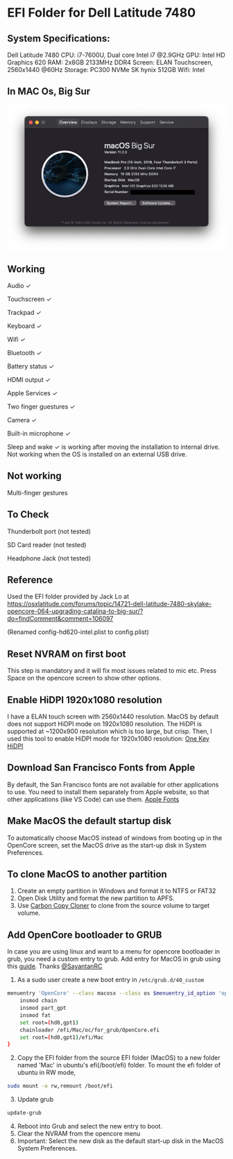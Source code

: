 # EFI Folder for Dell Latitude 7480

## System Specifications:
Dell Latitude 7480
CPU: i7-7600U, Dual core Intel i7 @2.9GHz
GPU: Intel HD Graphics 620
RAM: 2x8GB 2133MHz DDR4
Screen: ELAN Touchscreen, 2560x1440 @60Hz
Storage: PC300 NVMe SK hynix 512GB
Wifi: Intel 

## In MAC Os, Big Sur
![System Specifications](assets/System-Configuration.png?raw=true "System Configuration")


## Working
Audio ✓

Touchscreen ✓

Trackpad ✓

Keyboard ✓

Wifi ✓

Bluetooth ✓

Battery status ✓

HDMI output ✓

Apple Services ✓

Two finger guestures ✓

Camera ✓

Built-in microphone ✓

Sleep and wake ✓
    is working after moving the installation to internal drive. Not working when the OS is installed on an external USB drive.

## Not working

Multi-finger gestures

## To Check

Thunderbolt port (not tested)

SD Card reader (not tested)

Headphone Jack (not tested)

## Reference
Used the EFI folder provided by Jack Lo at https://osxlatitude.com/forums/topic/14721-dell-latitude-7480-skylake-opencore-064-upgrading-catalina-to-big-sur/?do=findComment&comment=106097

(Renamed config-hd620-intel.plist to config.plist)

## Reset NVRAM on first boot
This step is mandatory and it will fix most issues related to mic etc. Press Space on the opencore screen to show other options.

## Enable HiDPI 1920x1080 resolution
I have a ELAN touch screen with 2560x1440 resolution. MacOS by default does not support HiDPI mode on 1920x1080 resolution. The HiDPI is supported at ~1200x900 resolution which is too large, but crisp. Then, I used this tool to enable HiDPI mode for 1920x1080 resolution: [One Key HiDPI](https://github.com/xzhih/one-key-hidpi)

## Download San Francisco Fonts from Apple
By default, the San Francisco fonts are not available for other applications to use. You need to install them separately from Apple website, so that other applications (like VS Code) can use them.
[Apple Fonts](https://developer.apple.com/fonts/)

## Make MacOS the default startup disk
To automatically choose MacOS instead of windows from booting up in the OpenCore screen, set the MacOS drive as the start-up disk in System Preferences.

## To clone MacOS to another partition
1. Create an empty partition in Windows and format it to NTFS or FAT32
2. Open Disk Utility and format the new partition to APFS.
3. Use [Carbon Copy Cloner](https://bombich.com) to clone from the source volume to target volume.

## Add OpenCore bootloader to GRUB
In case you are using linux and want to a menu for opencore bootloader in grub, you need a custom entry to grub. Add entry for MacOS in grub using this [guide](https://github.com/SayantanRC/URLs/blob/master/grub_to_opencore.md). Thanks [@SayantanRC](https://github.com/SayantanRC) 

1. As a sudo user create a new boot entry in `/etc/grub.d/40_custom`
```sh
menuentry 'OpenCore' --class macosx --class os $menuentry_id_option 'opencore-from-grub' {
    insmod chain
    insmod part_gpt
    insmod fat
    set root=(hd0,gpt1)
    chainloader /efi/Mac/oc/for_grub/OpenCore.efi
    set root=(hd0,gpt1)/efi/Mac
}
```
2. Copy the EFI folder from the source EFI folder (MacOS) to a new folder named 'Mac' in ubuntu's efi(/boot/efi) folder. To mount the efi folder of ubuntu in RW mode,
```sh
sudo mount -o rw,remount /boot/efi
```
3. Update grub
```sh
update-grub
```
4. Reboot into Grub and select the new entry to boot.
4. Clear the NVRAM from the opencore menu
5. Important: Select the new disk as the default start-up disk in the MacOS System Preferences.
